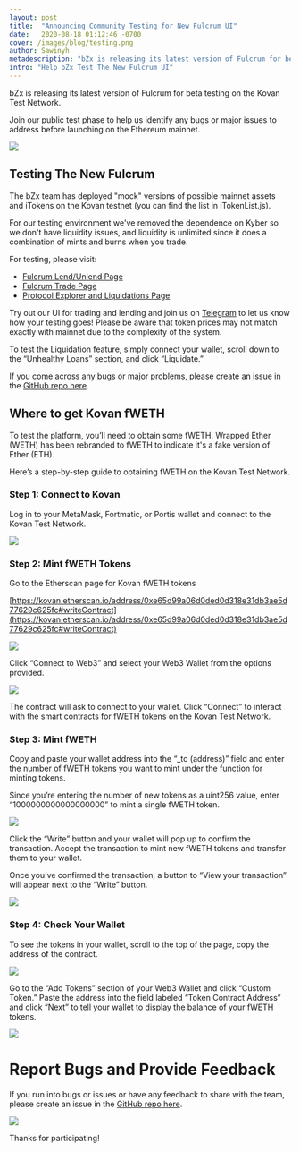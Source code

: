 ```yaml
---
layout: post
title:  "Announcing Community Testing for New Fulcrum UI"
date:   2020-08-18 01:12:46 -0700
cover: /images/blog/testing.png
author: Sawinyh
metadescription: "bZx is releasing its latest version of Fulcrum for beta testing on the Kovan Test Network"
intro: "Help bZx Test The New Fulcrum UI"
---
```


bZx is releasing its latest version of Fulcrum for beta testing on the Kovan Test Network.

Join our public test phase to help us identify any bugs or major issues to address before launching on the Ethereum mainnet.

![](/images/blog/kovan/image1.png)


## Testing The New Fulcrum

The bZx team has deployed "mock" versions of possible mainnet assets and iTokens on the Kovan testnet (you can find the list in iTokenList.js).

For our testing environment we've removed the dependence on Kyber so we don't have liquidity issues, and liquidity is unlimited since it does a combination of mints and burns when you trade.

For testing, please visit:

*   [Fulcrum Lend/Unlend Page](https://bzx-fulcrum-kovan.netlify.app/lend)
*   [Fulcrum Trade Page](https://bzx-fulcrum-kovan.netlify.app/trade)
*   [Protocol Explorer and Liquidations Page](https://bzx-protocol-explorer.netlify.app/liquidations)

Try out our UI for trading and lending and join us on [Telegram](https://t.me/b0xNet) to let us know how your testing goes! Please be aware that token prices may not match exactly with mainnet due to the complexity of the system.

To test the Liquidation feature, simply connect your wallet, scroll down to the “Unhealthy Loans” section, and click “Liquidate.”

If you come across any bugs or major problems, please create an issue in the [GitHub repo here](https://github.com/bZxNetwork/fulcrum_ui/issues).


## Where to get Kovan fWETH

To test the platform, you’ll need to obtain some fWETH. Wrapped Ether (WETH) has been rebranded to fWETH to indicate it's a fake version of Ether (ETH).

Here’s a step-by-step guide to obtaining fWETH on the Kovan Test Network.


### Step 1: Connect to Kovan

Log in to your MetaMask, Fortmatic, or Portis wallet and connect to the Kovan Test Network.

![](/images/blog/kovan/image4.png)

### Step 2: Mint fWETH Tokens

Go to the Etherscan page for Kovan fWETH tokens

[https://kovan.etherscan.io/address/0xe65d99a06d0ded0d318e31db3ae5d77629c625fc#writeContract](https://kovan.etherscan.io/address/0xe65d99a06d0ded0d318e31db3ae5d77629c625fc#writeContract)

![](/images/blog/kovan/image7.png)

Click “Connect to Web3” and select your Web3 Wallet from the options provided.

![](/images/blog/kovan/image2.png)

The contract will ask to connect to your wallet. Click “Connect” to interact with the smart contracts for fWETH tokens on the Kovan Test Network.


### Step 3: Mint fWETH

Copy and paste your wallet address into the “_to (address)” field and enter the number of fWETH tokens you want to mint under the function for minting tokens.

Since you’re entering the number of new tokens as a uint256 value, enter “1000000000000000000” to mint a single fWETH token.

![](/images/blog/kovan/image8.png)

Click the “Write” button and your wallet will pop up to confirm the transaction. Accept the transaction to mint new fWETH tokens and transfer them to your wallet.

Once you’ve confirmed the transaction, a button to “View your transaction” will appear next to the “Write” button.

![](/images/blog/kovan/image5.png)

### Step 4: Check Your Wallet

To see the tokens in your wallet, scroll to the top of the page, copy the address of the contract.

![](/images/blog/kovan/image6.png)

Go to the “Add Tokens” section of your Web3 Wallet and click “Custom Token.” Paste the address into the field labeled “Token Contract Address” and click “Next” to tell your wallet to display the balance of your fWETH tokens.

![](/images/blog/kovan/image3.png)

# Report Bugs and Provide Feedback

If you run into bugs or issues or have any feedback to share with the team, please create an issue in the [GitHub repo here](https://github.com/bZxNetwork/fulcrum_ui/issues).

![](/images/blog/Issues_·_bZxNetwork_fulcrum_ui.png)

Thanks for participating!
